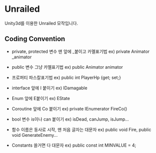 # Unrailed
Unity3d를 이용한 Unrailed 모작입니다.


## Coding Convention

+ private, protected 변수 맨 앞에 _붙이고 카멜표기법      ex) private Animator _animator  <br>
+ public 변수 그냥 카멜표기법                            ex) public Animator animator  <br>
+ 프로퍼티 파스칼표기법                                  ex) public int PlayerHp {get; set;}  <br>

+ interface 앞에 I 붙이기                               ex) IDamagable  <br>
+ Enum 앞에 E붙이기                                     ex) EState  <br>
+ Coroutine 앞에 Co 붙이기                              ex) private IEnumerator FireCo()  <br>
+ bool 변수 is이나 can 붙이기                           ex) isDead, canJump, isJump...  <br>

+ 함수 이름은 동사로 시작, 맨 처음 글자는 대문자          ex) public void Fire, public void GenerateEnemy...  <br>
+ Constants 쓸거면 다 대문자                            ex) public const int MINVALUE = 4;  <br>
